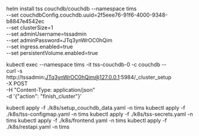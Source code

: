 helm install tss couchdb/couchdb --namespace tims\
    --set couchdbConfig.couchdb.uuid=2f5eee76-91f6-4000-9348-b8847e4542ec \
    --set clusterSize=1 \
    --set adminUsername=tssadmin \
    --set adminPassword=JTq3ynWrOC0hQim \
    --set ingress.enabled=true \
    --set persistentVolume.enabled=true

kubectl exec --namespace tims -it tss-couchdb-0 -c couchdb -- \
    curl -s \
    http://tssadmin:JTq3ynWrOC0hQim@127.0.0.1:5984/_cluster_setup \
    -X POST \
    -H "Content-Type: application/json" \
    -d '{"action": "finish_cluster"}' 

kubectl apply -f ./k8s/setup_couchdb_data.yaml -n tims
kubectl apply -f ./k8s/tss-configmap.yaml -n tims
kubectl apply -f ./k8s/tss-secrets.yaml -n tims
kubectl apply -f ./k8s/frontend.yaml -n tims
kubectl apply -f ./k8s/restapi.yaml -n tims